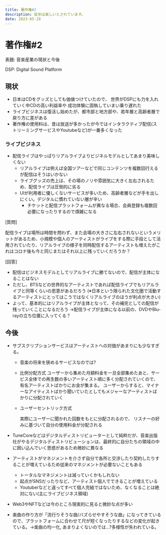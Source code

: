 ```yaml
---
title: 著作権#2
description: 徒歩は楽しいとされています。
date: 2023-05-18
---
```


# 著作権#2

表題: 音楽産業の現状と今後

DSP: Digital Sound Platform

## 現状

- 日本はCDをグッズとしても価値つけていたので、
  世界がDSPにも力を入れていく中CDの高い利益率や
  成功体験に固執していまい乗り遅れた
- ライブビジネスは復活し始めたが、都市部と地方部や、若年層と高齢者層で戻り方に差がある
- 著作権の使用料は、昔は放送が多かったが今ではインタラクティブ配信(ストリーミングサービスやYoutubeなど)が一番多くなった

### ライブビジネス

- 配信ライブはやっぱりリアルライブよりビジネルモデルとしてあまり美味しくない
  - リアルライブは例えば全国ツアーなどで同じコンテンツを複数回行えるが配信はそうはいかない
  - ライブグッズの売上は、その場のノリや雰囲気に大きく左右されるため、配信ライブは圧倒的に劣る
  - UIが利用者に優しくないサービスが多いため、高齢者層などが手を出しにくい。デジタルに慣れていない層が辛い
    - チケットと配信プラットフォームが異なる場合、会員登録も複数回必要になったりするので煩雑になる

[質問]

配信ライブは場所は時間を問わず、また会場の大きさに左右されないというメリットがあるため、小規模や個人のアーティストがライブをする際に手段として活用されていたり、リアルライブの様子を同時配信するアーティストも増えたがこれはコロナ後も今と同じまたはそれ以上に残っていくだろうか？

[回答]

- 配信はビジネスモデルとしてリアルライブに勝てないので、配信が主体になることはない
- ただし、BTSなどの世界的なアーティストであれば配信ライブでもリアルライブと同等くらいの恩恵があるだろう
  (※日本という限られた文化圏で活動するアーティストにとってはこうではなくリアルライブのほうが利点が大きい)
- よって、基本的にはリアルライブが主体となって、その補完としての配信が残っていくことになるだろう
  →配信ライブが主体になる以前の、DVDやBlu-rayの立ち位置に入ってくる？

## 今後

- サブスクリプションサービスはアーティストへの対価があまりにも少なすぎる。

  - 音楽の将来を狭めるサービスなのでは?

  - 比例分配方式
    ユーザーから集めた月額料金を一旦全部集めたあと、サービス全体での再生数の多いアーティスト順に多く分配されていくので、有名アーティストばかりにお金が集まる。
    ユーザーからすると、マイナーなアイティストばかり聞いていたとしてもメジャーなアーティストばかりに分配されていく

  - ユーザーセントリック方式

    実際にユーザーに聞かれた回数をもとに分配されるので、
    リスナーの好みに基づいて自分の使用料金が分配される

- TuneCoreなどはデジタルディストリビューターとして純粋だが、音楽出版社がやるデジタルディストリビューションは、最終的に自分たちの領域の中に囲い込んでいく思惑があるため微妙に異なる

- アーティストがマネジメントを介さず自分で各所と交渉したり契約したりすることが増えているため従来のマネジメントが必要ないこともある

  - トータルなマネジメントは減っていくかもしれない
  - 起点がSNSだったりなど、アーティスト個人でできることが増えている
  - Youtuberなどと違ってすべて個人完結ではないため、なくなることは絶対にない(主にライブビジネス領域)

- Web3やNFTなどは今のところ現実的に見ると微妙な点が多い

- 楽曲の作り方が「流行りそうな曲/バズらせやすそうな曲」になってきているので、プラットフォームに合わせて尺が短くなったりするなどの変化が起きている。→楽曲の均一化, あまりよくないのでは...?多様性が失われている。
